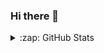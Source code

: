 ### Hi there 👋

<!--
**brootware/brootware** is a ✨ _special_ ✨ repository because its `README.md` (this file) appears on your GitHub profile.

Here are some ideas to get you started:

- 🔭 I’m currently working on ...
- 🌱 I’m currently learning ...
- 👯 I’m looking to collaborate on ...
- 🤔 I’m looking for help with ...
- 💬 Ask me about ...
- 📫 How to reach me: ...
- 😄 Pronouns: ...
- ⚡ Fun fact: ...
https://github-readme-stats.vercel.app/api?username=brootware&show_icons=true&theme=onedark&hide_border=true
-->



<details>
  <summary>:zap: GitHub Stats</summary>

  <img align="left" alt="Brootware's Github Stats" src="https://github-readme-stats.vercel.app/api?username=brootware&show_icons=true&theme=onedark&hide_border=true" />

</details>
